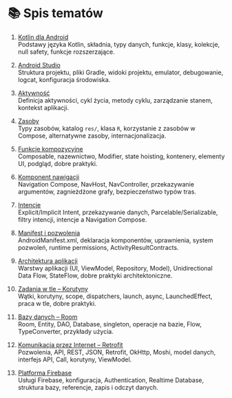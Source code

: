 # 📚 Spis tematów 
1. [Kotlin dla Android](https://github.com/MarcinRod/AndroidLecture2025/blob/main/1%20Kotlin%20for%20Android.md)  
   Podstawy języka Kotlin, składnia, typy danych, funkcje, klasy, kolekcje, null safety, funkcje rozszerzające.

2. [Android Studio](https://github.com/MarcinRod/AndroidLecture2025/blob/main/https://github.com/MarcinRod/AndroidLecture2025/blob/main/2%20Android%20Studio.md)  
   Struktura projektu, pliki Gradle, widoki projektu, emulator, debugowanie, logcat, konfiguracja środowiska.

3. [Aktywność](https://github.com/MarcinRod/AndroidLecture2025/blob/main/3%20Aktywność.md)  
   Definicja aktywności, cykl życia, metody cyklu, zarządzanie stanem, kontekst aplikacji.

4. [Zasoby](https://github.com/MarcinRod/AndroidLecture2025/blob/main/4%20Zasoby.md)  
   Typy zasobów, katalog `res/`, klasa `R`, korzystanie z zasobów w Compose, alternatywne zasoby, internacjonalizacja.

5. [Funkcje kompozycyjne](https://github.com/MarcinRod/AndroidLecture2025/blob/main/5%20Funkcje%20kompozycyjne.md)  
   Composable, nazewnictwo, Modifier, state hoisting, kontenery, elementy UI, podgląd, dobre praktyki.

6. [Komponent nawigacji](https://github.com/MarcinRod/AndroidLecture2025/blob/main/6%20Komponent%20nawigacji.md)  
   Navigation Compose, NavHost, NavController, przekazywanie argumentów, zagnieżdżone grafy, bezpieczeństwo typów tras.

7. [Intencje](https://github.com/MarcinRod/AndroidLecture2025/blob/main/7%20Intencje.md)  
   Explicit/Implicit Intent, przekazywanie danych, Parcelable/Serializable, filtry intencji, intencje a Navigation Compose.

8. [Manifest i pozwolenia](https://github.com/MarcinRod/AndroidLecture2025/blob/main/8%20Manifest%20i%20pozwolenia.md)  
   AndroidManifest.xml, deklaracja komponentów, uprawnienia, system pozwoleń, runtime permissions, ActivityResultContracts.

9. [Architektura aplikacji](https://github.com/MarcinRod/AndroidLecture2025/blob/main/9%20Architektura%20aplikacji.md)  
   Warstwy aplikacji (UI, ViewModel, Repository, Model), Unidirectional Data Flow, StateFlow, dobre praktyki architektoniczne.

10. [Zadania w tle – Korutyny](https://github.com/MarcinRod/AndroidLecture2025/blob/main/10%20Zadania%20w%20tle%20-%20Korutyny.md)  
    Wątki, korutyny, scope, dispatchers, launch, async, LaunchedEffect, praca w tle, dobre praktyki.

11. [Bazy danych – Room](https://github.com/MarcinRod/AndroidLecture2025/blob/main/11%20Bazy%20danych%20-%20Room.md)  
    Room, Entity, DAO, Database, singleton, operacje na bazie, Flow, TypeConverter, przykłady użycia.

12. [Komunikacja przez Internet – Retrofit](https://github.com/MarcinRod/AndroidLecture2025/blob/main/12%20Komunikacja%20przez%20Internet%20-%20Retorfit.md)  
    Pozwolenia, API, REST, JSON, Retrofit, OkHttp, Moshi, model danych, interfejs API, Call, korutyny, ViewModel.

13. [Platforma Firebase](https://github.com/MarcinRod/AndroidLecture2025/blob/main/13%20Platforma%20Firebase.md)  
    Usługi Firebase, konfiguracja, Authentication, Realtime Database, struktura bazy, referencje, zapis i odczyt danych.
